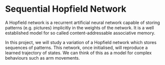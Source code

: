 # Sequential Hopfield Network
A Hopfield network is a recurrent artificial neural network capable of storing patterns (e.g. pictures) implicitly in the weights of the network. It is a well established model for so called content-addressable associative memory. 

In this project, we will study a variation of a Hopfield network which stores sequences of patterns. This network, once initialised, will reproduce a learned trajectory of states. We can think of this as a model for complex behaviours such as arm movements. 
